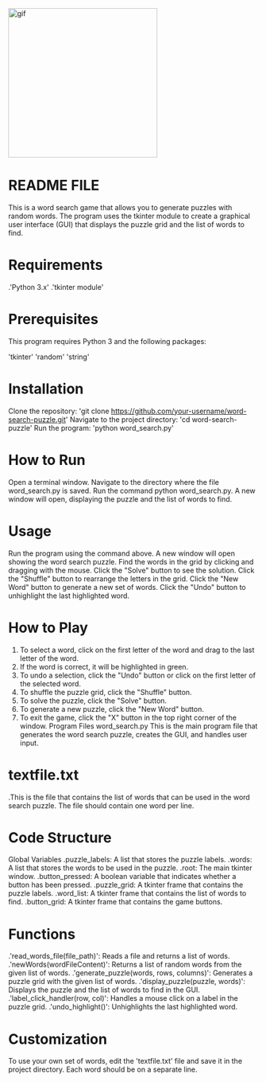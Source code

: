 <img src="https://media.giphy.com/media/v1.Y2lkPTc5MGI3NjExNTk0ZWRmZTJhNDRkZWUwMjlmNGZmYzdhZWU4ZWQ0YTZkNGY4ODIzZiZjdD1n/4hjFAMkZvKpkB7MWVB/giphy.gif" alt="gif" width="300" height="300">


# README FILE
This is a word search game that allows you to generate puzzles with random words. The program uses the tkinter module to create a graphical user interface (GUI) that displays the puzzle grid and the list of words to find.

# Requirements
.'Python 3.x'
.'tkinter module'

# Prerequisites
This program requires Python 3 and the following packages:

'tkinter'
'random'
'string'

# Installation
Clone the repository: 'git clone https://github.com/your-username/word-search-puzzle.git'
Navigate to the project directory: 'cd word-search-puzzle'
Run the program: 'python word_search.py'

# How to Run
Open a terminal window.
Navigate to the directory where the file word_search.py is saved.
Run the command python word_search.py.
A new window will open, displaying the puzzle and the list of words to find.

# Usage
Run the program using the command above.
A new window will open showing the word search puzzle.
Find the words in the grid by clicking and dragging with the mouse.
Click the "Solve" button to see the solution.
Click the "Shuffle" button to rearrange the letters in the grid.
Click the "New Word" button to generate a new set of words.
Click the "Undo" button to unhighlight the last highlighted word.

# How to Play
1. To select a word, click on the first letter of the word and drag to the last letter of the word.
2. If the word is correct, it will be highlighted in green.
3. To undo a selection, click the "Undo" button or click on the first letter of the selected word.
4. To shuffle the puzzle grid, click the "Shuffle" button.
5. To solve the puzzle, click the "Solve" button.
6. To generate a new puzzle, click the "New Word" button.
7. To exit the game, click the "X" button in the top right corner of the window.
Program Files
word_search.py
This is the main program file that generates the word search puzzle, creates the GUI, and handles user input.

# textfile.txt
.This is the file that contains the list of words that can be used in the word search puzzle. The file should contain one word per line.

# Code Structure
Global Variables
.puzzle_labels: A list that stores the puzzle labels.
.words: A list that stores the words to be used in the puzzle.
.root: The main tkinter window.
.button_pressed: A boolean variable that indicates whether a button has been pressed.
.puzzle_grid: A tkinter frame that contains the puzzle labels.
.word_list: A tkinter frame that contains the list of words to find.
.button_grid: A tkinter frame that contains the game buttons.

# Functions
.'read_words_file(file_path)': Reads a file and returns a list of words.
.'newWords(wordFileContent)': Returns a list of random words from the given list of words.
.'generate_puzzle(words, rows, columns)': Generates a puzzle grid with the given list of words.
.'display_puzzle(puzzle, words)': Displays the puzzle and the list of words to find in the GUI.
.'label_click_handler(row, col)': Handles a mouse click on a label in the puzzle grid.
.'undo_highlight()': Unhighlights the last highlighted word.

# Customization
To use your own set of words, edit the 'textfile.txt' file and save it in the project directory. Each word should be on a separate line.
